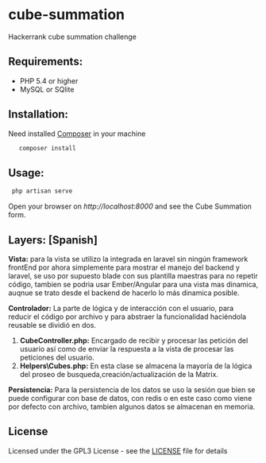 # cube-summation
Hackerrank cube summation challenge

## Requirements:

- PHP 5.4 or higher
- MySQL or SQlite


## Installation:

Need installed [Composer](https://getcomposer.org/) in your machine

```bash
   composer install
```

## Usage:

```bash
 php artisan serve
```

Open your browser on *http://localhost:8000* and see the Cube Summation form.

## Layers: [Spanish]

**Vista:** para la vista se utilizo la integrada en laravel sin ningún framework frontEnd por ahora simplemente para mostrar
el manejo del backend y laravel, se uso por supuesto blade con sus plantilla maestras para no repetir código, tambien se podria usar Ember/Angular
para una vista mas dinamica, auqnue se trato desde el backend de hacerlo lo más dinamica posible.

**Controlador:**
La parte de lógica y de interacción con el usuario, para reducir el código por archivo y para abstraer la funcionalidad haciéndola reusable se dividió en dos.

1. **CubeController.php:** Encargado de recibir y procesar las petición del usuario así como de enviar la respuesta a la vista de procesar las peticiones del usuario.
2. **Helpers\Cubes.php:** En esta clase se almacena la mayoría de la lógica del proseo de busqueda,creación/actualización de la Matrix.

**Persistencia:**
Para la persistencia de los datos se uso la sesión que bien se puede configurar con base de datos, con redis o en este caso
como viene por defecto con archivo, tambien algunos datos se almacenan en memoria.

License
-------

Licensed under the GPL3 License - see the [LICENSE](LICENSE) file for details

